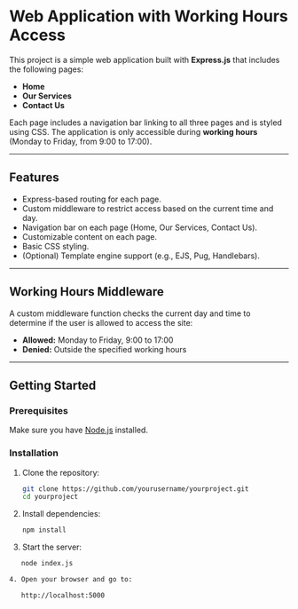 # Web Application with Working Hours Access

This project is a simple web application built with **Express.js** that includes the following pages:

- **Home**
- **Our Services**
- **Contact Us**

Each page includes a navigation bar linking to all three pages and is styled using CSS. The application is only accessible during **working hours** (Monday to Friday, from 9:00 to 17:00).

---

## Features

- Express-based routing for each page.
- Custom middleware to restrict access based on the current time and day.
- Navigation bar on each page (Home, Our Services, Contact Us).
- Customizable content on each page.
- Basic CSS styling.
- (Optional) Template engine support (e.g., EJS, Pug, Handlebars).

---

## Working Hours Middleware

A custom middleware function checks the current day and time to determine if the user is allowed to access the site:

- **Allowed:** Monday to Friday, 9:00 to 17:00
- **Denied:** Outside the specified working hours

---

## Getting Started

### Prerequisites

Make sure you have [Node.js](https://nodejs.org/) installed.

### Installation

1. Clone the repository:

   ```bash
   git clone https://github.com/yourusername/yourproject.git
   cd yourproject

2. Install dependencies:
   ```bash
   npm install

3. Start the server:
```bash
   node index.js

4. Open your browser and go to:

   http://localhost:5000


